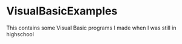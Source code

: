# VisualBasicExamples
This contains some Visual Basic programs I made when I was still in highschool
